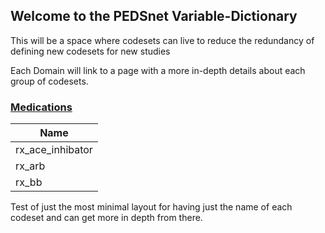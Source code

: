 ## Welcome to the PEDSnet Variable-Dictionary

This will be a space where codesets can live to reduce the redundancy of defining new codesets for new studies

Each Domain will link to a page with a more in-depth details about each group of codesets.


### [Medications](https://shorrocka.github.io/CODESETS/Medications) 

| Name |
|--------------------|
|rx_ace_inhibator|
|rx_arb|
|rx_bb|


Test of just the most minimal layout for having just the name of each codeset and can get more in depth from there. 
